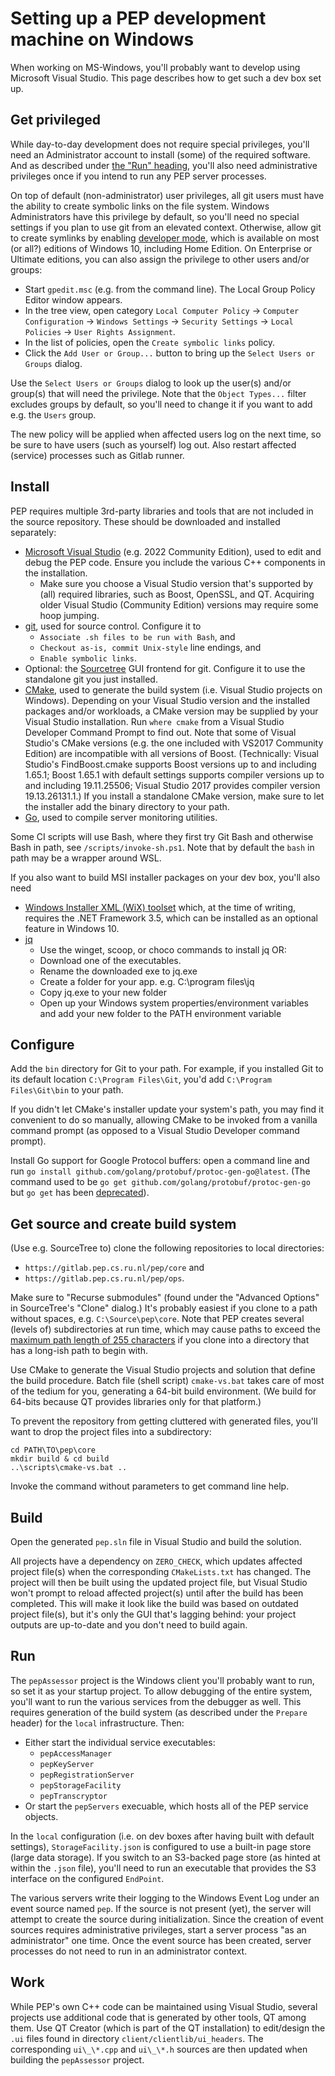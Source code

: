 # Setting up a PEP development machine on Windows

When working on MS-Windows, you'll probably want to develop using Microsoft Visual Studio. This page describes how to get such a dev box set up.

## Get privileged

While day-to-day development does not require special privileges, you'll need an Administrator account to install (some) of the required software. And as described under [the "Run" heading](#run), you'll also need administrative privileges once if you intend to run any PEP server processes.

On top of default (non-administrator) user privileges, all git users must have the ability to create symbolic links on the file system. Windows Administrators have this privilege by default, so you'll need no special settings if you plan to use git from an elevated context. Otherwise, allow git to create symlinks by enabling [developer mode](https://www.howtogeek.com/292914/what-is-developer-mode-in-windows-10/), which is available on most (or all?) editions of Windows 10, including Home Edition. On Enterprise or Ultimate editions, you can also assign the privilege to other users and/or groups:

- Start `gpedit.msc` (e.g. from the command line). The Local Group Policy Editor window appears.
- In the tree view, open category `Local Computer Policy` -> `Computer Configuration` -> `Windows Settings` -> `Security Settings` -> `Local Policies` -> `User Rights Assignment`.
- In the list of policies, open the `Create symbolic links` policy.
- Click the `Add User or Group...` button to bring up the `Select Users or Groups` dialog.

Use the `Select Users or Groups` dialog to look up the user(s) and/or group(s) that will need the privilege. Note that the `Object Types...` filter excludes groups by default, so you'll need to change it if you want to add e.g. the `Users` group.

The new policy will be applied when affected users log on the next time, so be sure to have users (such as yourself) log out. Also restart affected (service) processes such as Gitlab runner.

## Install

PEP requires multiple 3rd-party libraries and tools that are not included in the source repository. These should be downloaded and installed separately:

- [Microsoft Visual Studio](https://www.visualstudio.com/) (e.g. 2022 Community Edition), used to edit and debug the PEP code. Ensure you include the various C++ components in the installation.
  - Make sure you choose a Visual Studio version that's supported by (all) required libraries, such as Boost, OpenSSL, and QT. Acquiring older Visual Studio (Community Edition) versions may require some hoop jumping.
- [git](https://git-scm.com/downloads), used for source control. Configure it to
  - `Associate .sh files to be run with Bash`, and
  - `Checkout as-is, commit Unix-style` line endings, and
  - `Enable symbolic links`.
- Optional: the [Sourcetree](https://www.sourcetreeapp.com/) GUI frontend for git. Configure it to use the standalone git you just installed.
- [CMake](https://cmake.org/), used to generate the build system (i.e. Visual Studio projects on Windows). Depending on your Visual Studio version and the installed packages and/or workloads, a CMake version may be supplied by your Visual Studio installation. Run `where cmake` from a Visual Studio Developer Command Prompt to find out. Note that some of Visual Studio's CMake versions (e.g. the one included with VS2017 Community Edition) are incompatible with all versions of Boost. (Technically: Visual Studio's FindBoost.cmake supports Boost versions up to and including 1.65.1; Boost 1.65.1 with default settings supports compiler versions up to and including 19.11.25506; Visual Studio 2017 provides compiler version 19.13.26131.1.) If you install a standalone CMake version, make sure to let the installer add the binary directory to your path.
- [Go](https://golang.org), used to compile server monitoring utilities.

Some CI scripts will use Bash, where they first try Git Bash and otherwise Bash in path, see `/scripts/invoke-sh.ps1`. Note that by default the `bash` in path may be a wrapper around WSL.

If you also want to build MSI installer packages on your dev box, you'll also need

- [Windows Installer XML (WiX) toolset](http://wixtoolset.org/) which, at the time of writing, requires the .NET Framework 3.5, which can be installed as an optional feature in Windows 10.
- [jq](https://jqlang.github.io/jq/download/)
  - Use the winget, scoop, or choco commands to install jq
OR:
  - Download one of the executables.
  - Rename the downloaded exe to jq.exe
  - Create a folder for your app. e.g. C:\program files\jq
  - Copy jq.exe to your new folder
  - Open up your Windows system properties/environment variables and add your new folder to the PATH environment variable

## Configure

Add the `bin` directory for Git to your path. For example, if you installed Git to its default location `C:\Program Files\Git`, you'd add `C:\Program Files\Git\bin` to your path.

If you didn't let CMake's installer update your system's path, you may find it convenient to do so manually, allowing CMake to be invoked from a vanilla command prompt (as opposed to a Visual Studio Developer command prompt).

Install Go support for Google Protocol buffers: open a command line and run `go install github.com/golang/protobuf/protoc-gen-go@latest`. (The command used to be `go get github.com/golang/protobuf/protoc-gen-go` but `go get` has been [deprecated](https://go.dev/doc/go-get-install-deprecation)).

## Get source and create build system

(Use e.g. SourceTree to) clone the following repositories to local directories:

- `https://gitlab.pep.cs.ru.nl/pep/core` and
- `https://gitlab.pep.cs.ru.nl/pep/ops`.

Make sure to "Recurse submodules" (found under the "Advanced Options" in SourceTree's "Clone" dialog.) It's probably easiest if you clone to a path without spaces, e.g. `C:\Source\pep\core`. Note that PEP creates several (levels of) subdirectories at run time, which may cause paths to exceed the [maximum path length of 255 characters](https://docs.microsoft.com/en-us/windows/win32/fileio/naming-a-file) if you clone into a directory that has a long-ish path to begin with.

Use CMake to generate the Visual Studio projects and solution that define the build procedure. Batch file (shell script) `cmake-vs.bat` takes care of most of the tedium for you, generating a 64-bit build environment. (We build for 64-bits because QT provides libraries only for that platform.)

To prevent the repository from getting cluttered with generated files, you'll want to drop the project files into a subdirectory:

```shell
cd PATH\TO\pep\core
mkdir build & cd build
..\scripts\cmake-vs.bat ..
```

Invoke the command without parameters to get command line help.

## Build

Open the generated `pep.sln` file in Visual Studio and build the solution.

All projects have a dependency on `ZERO_CHECK`, which updates affected project file(s) when the corresponding `CMakeLists.txt` has changed. The project will then be built using the updated project file, but Visual Studio won't prompt to reload affected project(s) until after the build has been completed. This will make it look like the build was based on outdated project file(s), but it's only the GUI that's lagging behind: your project outputs are up-to-date and you don't need to build again.

## Run

The `pepAssessor` project is the Windows client you'll probably want to run, so set it as your startup project. To allow debugging of the entire system, you'll want to run the various services from the debugger as well. This requires generation of the build system (as described under the `Prepare` header) for the `local` infrastructure. Then:

- Either start the individual service executables:
  - `pepAccessManager`
  - `pepKeyServer`
  - `pepRegistrationServer`
  - `pepStorageFacility`
  - `pepTranscryptor`
- Or start the `pepServers` execuable, which hosts all of the PEP service objects.

In the `local` configuration (i.e. on dev boxes after having built with default settings), `StorageFacility.json` is configured to use a built-in page store (large data storage). If you switch to an S3-backed page store (as hinted at within the `.json` file), you'll need to run an executable that provides the S3 interface on the configured `EndPoint`.

<!-- @@@ provide shell script to provide an S3 interface onto the file system @@@ -->

The various servers write their logging to the Windows Event Log under an event source named `pep`. If the source is not present (yet), the server will attempt to create the source during initialization. Since the creation of event sources requires administrative privileges, start a server process "as an administrator" one time. Once the event source has been created, server processes do not need to run in an administrator context.

## Work

While PEP's own C++ code can be maintained using Visual Studio, several projects use additional code that is generated by other tools, QT among them. Use QT Creator (which is part of the QT installation) to edit/design the `.ui` files found in directory `client/clientlib/ui_headers`. The corresponding `ui\_\*.cpp` and `ui\_\*.h` sources are then updated when building the `pepAssessor` project.
